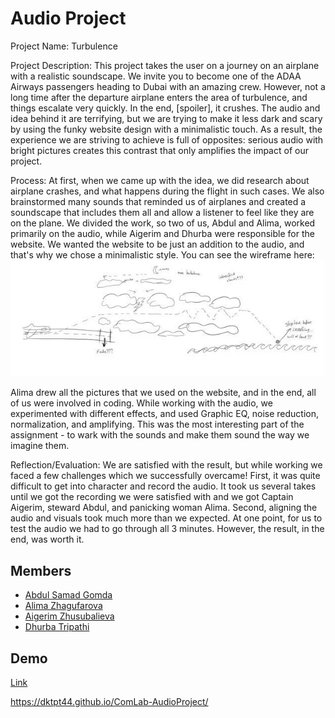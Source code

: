 # Audio Project

Project Name: Turbulence

Project Description: This project takes the user on a journey on an airplane with a realistic soundscape. We invite you to become one of the ADAA Airways passengers heading to Dubai with an amazing crew. However, not a long time after the departure airplane enters the area of turbulence, and things escalate very quickly. In the end, [spoiler], it crushes.
The audio and idea behind it are terrifying, but we are trying to make it less dark and scary by using the funky website design with a minimalistic touch. As a result, the experience we are striving to achieve is full of opposites: serious audio with bright pictures creates this contrast that only amplifies the impact of our project.

Process: At first, when we came up with the idea, we did research about airplane crashes, and what happens during the flight in such cases. We also brainstormed many sounds that reminded us of airplanes and created a soundscape that includes them all and allow a listener to feel like they are on the plane. We divided the work, so two of us, Abdul and Alima, worked primarily on the audio, while Aigerim and Dhurba were responsible for the website. We wanted the website to be just an addition to the audio, and that's why we chose a minimalistic style. You can see the wireframe here: 
![alt text](https://github.com/dktpt44/ComLab-AudioProject/blob/root/wireframe.jpg?raw=true)

Alima drew all the pictures that we used on the website, and in the end, all of us were involved in coding. While working with the audio, we experimented with different effects, and used Graphic EQ, noise reduction, normalization, and amplifying. This was the most interesting part of the assignment - to wark with the sounds and make them sound the way we imagine them.  

Reflection/Evaluation: We are satisfied with the result, but while working we faced a few challenges which we successfully overcame! First, it was quite difficult to get into character and record the audio. It took us several takes until we got the recording we were satisfied with and we got Captain Aigerim, steward Abdul, and panicking woman Alima. Second, aligning the audio and visuals took much more than we expected. At one point, for us to test the audio we had to go through all 3 minutes. However, the result, in the end, was worth it.  


## Members 

- [Abdul Samad Gomda]()
- [Alima Zhagufarova]()
- [Aigerim Zhusubalieva]()
- [Dhurba Tripathi](https://github.com/dktpt44)


## Demo
<a href="https://dktpt44.github.io/ComLab-AudioProject/"> Link </a>



https://dktpt44.github.io/ComLab-AudioProject/

